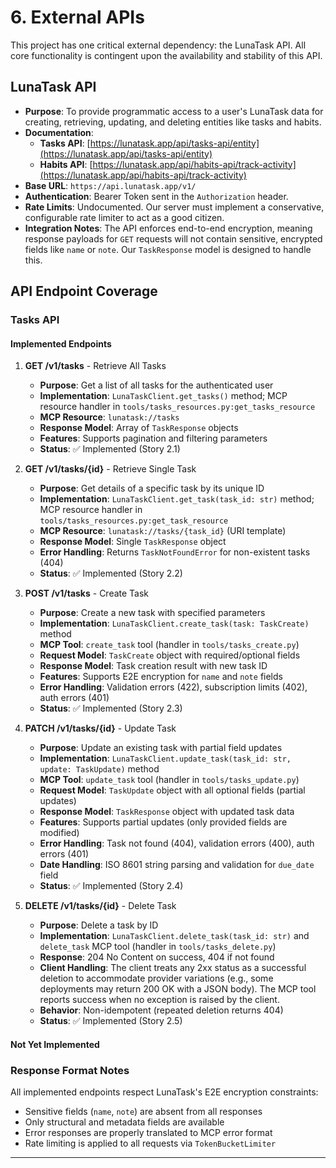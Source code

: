 # 6. External APIs

This project has one critical external dependency: the LunaTask API. All core functionality is contingent upon the availability and stability of this API.

## LunaTask API

*   **Purpose**: To provide programmatic access to a user's LunaTask data for creating, retrieving, updating, and deleting entities like tasks and habits.
*   **Documentation**:
    *   **Tasks API**: [https://lunatask.app/api/tasks-api/entity](https://lunatask.app/api/tasks-api/entity)
    *   **Habits API**: [https://lunatask.app/api/habits-api/track-activity](https://lunatask.app/api/habits-api/track-activity)
*   **Base URL**: `https://api.lunatask.app/v1/`
*   **Authentication**: Bearer Token sent in the `Authorization` header.
*   **Rate Limits**: Undocumented. Our server must implement a conservative, configurable rate limiter to act as a good citizen.
*   **Integration Notes**: The API enforces end-to-end encryption, meaning response payloads for `GET` requests will not contain sensitive, encrypted fields like `name` or `note`. Our `TaskResponse` model is designed to handle this.

## API Endpoint Coverage

### Tasks API

#### Implemented Endpoints

1. **GET /v1/tasks** - Retrieve All Tasks
   - **Purpose**: Get a list of all tasks for the authenticated user
   - **Implementation**: `LunaTaskClient.get_tasks()` method; MCP resource handler in `tools/tasks_resources.py:get_tasks_resource`
   - **MCP Resource**: `lunatask://tasks`
   - **Response Model**: Array of `TaskResponse` objects
   - **Features**: Supports pagination and filtering parameters
   - **Status**: ✅ Implemented (Story 2.1)

2. **GET /v1/tasks/{id}** - Retrieve Single Task
   - **Purpose**: Get details of a specific task by its unique ID  
   - **Implementation**: `LunaTaskClient.get_task(task_id: str)` method; MCP resource handler in `tools/tasks_resources.py:get_task_resource`
   - **MCP Resource**: `lunatask://tasks/{task_id}` (URI template)
   - **Response Model**: Single `TaskResponse` object
   - **Error Handling**: Returns `TaskNotFoundError` for non-existent tasks (404)
   - **Status**: ✅ Implemented (Story 2.2)

3. **POST /v1/tasks** - Create Task
   - **Purpose**: Create a new task with specified parameters
   - **Implementation**: `LunaTaskClient.create_task(task: TaskCreate)` method
   - **MCP Tool**: `create_task` tool (handler in `tools/tasks_create.py`)
   - **Request Model**: `TaskCreate` object with required/optional fields
   - **Response Model**: Task creation result with new task ID
   - **Features**: Supports E2E encryption for `name` and `note` fields
   - **Error Handling**: Validation errors (422), subscription limits (402), auth errors (401)
   - **Status**: ✅ Implemented (Story 2.3)

4. **PATCH /v1/tasks/{id}** - Update Task
   - **Purpose**: Update an existing task with partial field updates
   - **Implementation**: `LunaTaskClient.update_task(task_id: str, update: TaskUpdate)` method
   - **MCP Tool**: `update_task` tool (handler in `tools/tasks_update.py`)
   - **Request Model**: `TaskUpdate` object with all optional fields (partial updates)
   - **Response Model**: `TaskResponse` object with updated task data
   - **Features**: Supports partial updates (only provided fields are modified)
   - **Error Handling**: Task not found (404), validation errors (400), auth errors (401)
   - **Date Handling**: ISO 8601 string parsing and validation for `due_date` field
   - **Status**: ✅ Implemented (Story 2.4)

5. **DELETE /v1/tasks/{id}** - Delete Task
   - **Purpose**: Delete a task by ID
   - **Implementation**: `LunaTaskClient.delete_task(task_id: str)` and `delete_task` MCP tool
     (handler in `tools/tasks_delete.py`)
   - **Response**: 204 No Content on success, 404 if not found
   - **Client Handling**: The client treats any 2xx status as a successful deletion to accommodate
     provider variations (e.g., some deployments may return 200 OK with a JSON body). The MCP tool
     reports success when no exception is raised by the client.
   - **Behavior**: Non-idempotent (repeated deletion returns 404)
   - **Status**: ✅ Implemented (Story 2.5)

#### Not Yet Implemented

### Response Format Notes

All implemented endpoints respect LunaTask's E2E encryption constraints:
- Sensitive fields (`name`, `note`) are absent from all responses
- Only structural and metadata fields are available
- Error responses are properly translated to MCP error format
- Rate limiting is applied to all requests via `TokenBucketLimiter`

---
